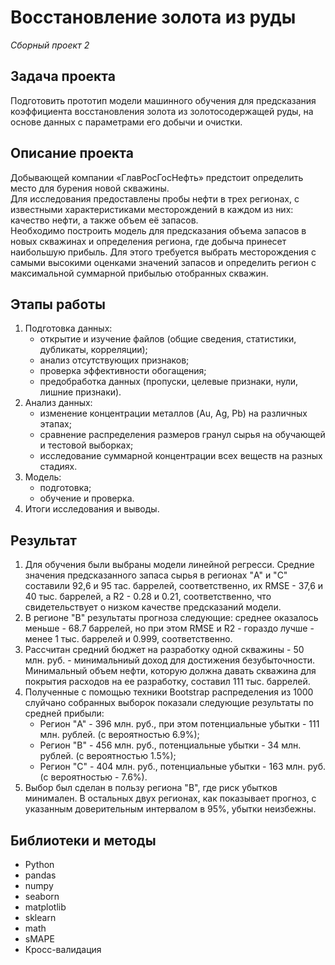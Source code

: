 # Восстановление золота из руды

_Сборный проект 2_


## Задача проекта

Подготовить прототип модели машинного обучения для предсказания коэффициента восстановления золота из золотосодержащей руды, на основе данных с параметрами его добычи и очистки.


## Описание проекта

Добывающей компании «ГлавРосГосНефть» предстоит определить место для бурения новой скважины.  
Для исследования предоставлены пробы нефти в трех регионах, с известными характеристиками месторождений в каждом из них: качество нефти, а также объем её запасов.  
Необходимо построить модель для предсказания объема запасов в новых скважинах и определения региона, где добыча принесет наибольшую прибыль. 
Для этого требуется выбрать месторождения с самыми высокими оценками значений запасов и определить регион с максимальной суммарной прибылью отобранных скважин.



## Этапы работы

1.  Подготовка данных:
    - открытие и изучение файлов (общие сведения, статистики, дубликаты, корреляции);
    - анализ отсутствующих признаков;
    - проверка эффективности обогащения;
    - предобработка данных (пропуски, целевые признаки, нули, лишние признаки).
2.  Анализ данных:
    - изменение концентрации металлов (Au, Ag, Pb) на различных этапах;
    - сравнение распределения размеров гранул сырья на обучающей и тестовой выборках;
    - исследование суммарной концентрации всех веществ на разных стадиях.
3.  Модель:
    - подготовка;
    - обучение и проверка.
4.  Итоги исследования и выводы.


## Результат

1. Для обучения были выбраны модели линейной регресси. Средние значения предсказанного запаса сырья в регионах "A" и "C" составили 92,6 и 95 тас. баррелей, соответственно, их RMSE - 37,6 и 40 тыс. баррелей, а R2 - 0.28 и 0.21, соответственно, что свидетельствует о низком качестве предсказаний модели.
2. В регионе "B" результаты прогноза следующие: среднее оказалось меньше - 68.7 баррелей, но при этом RMSE и R2 - гораздо лучше - менее 1 тыс. баррелей и 0.999, соответственно.
3. Рассчитан средний бюджет на разработку одной скважины - 50 млн. руб. - минимальниый доход для достижения безубыточности. Минимальный объем нефти, которую должна давать скважина для покрытия расходов на ее разработку, составил 111 тыс. баррелей. 
4. Полученные с помощью техники Bootstrap распределения из 1000 слуйчано собранных выборок показали следующие результаты по средней прибыли:
    - Регион "A" - 396 млн. руб., при этом потенциальные убытки - 111 млн. рублей. (с вероятностью 6.9%);
    - Регион "B" - 456 млн. руб., потенциальные убытки - 34 млн. рублей. (с вероятностью 1.5%);
    - Регион "C" - 404 млн. руб., потенциальные убытки - 163 млн. руб. (с вероятностью - 7.6%).
5. Выбор был сделан в пользу региона "B", где риск убытков минимален. В остальных двух регионах, как показывает прогноз, с указанным доверительным интервалом в 95%, убытки неизбежны. 


## Библиотеки и методы

- Python
- pandas
- numpy
- seaborn
- matplotlib
- sklearn
- math
- sMAPE
- Кросс-валидация
